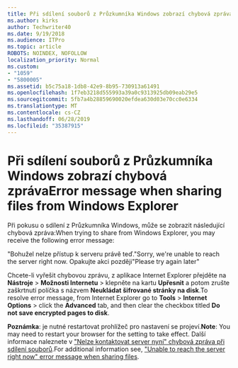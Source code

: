 ```yaml
---
title: Při sdílení souborů z Průzkumníka Windows zobrazí chybová zpráva
ms.author: kirks
author: Techwriter40
ms.date: 9/19/2018
ms.audience: ITPro
ms.topic: article
ROBOTS: NOINDEX, NOFOLLOW
localization_priority: Normal
ms.custom:
- "1059"
- "5800005"
ms.assetid: b5c75a18-1db8-42e9-8b95-730913a61491
ms.openlocfilehash: 1f7eb3218d555993a39a0c9313925db09eab29e5
ms.sourcegitcommit: 5fb7a4b28859690020efdea630d03e70cc0e6334
ms.translationtype: MT
ms.contentlocale: cs-CZ
ms.lasthandoff: 06/28/2019
ms.locfileid: "35387915"
---
```

# <a name="error-message-when-sharing-files-from-windows-explorer"></a><span data-ttu-id="f91a0-102">Při sdílení souborů z Průzkumníka Windows zobrazí chybová zpráva</span><span class="sxs-lookup"><span data-stu-id="f91a0-102">Error message when sharing files from Windows Explorer</span></span>

<span data-ttu-id="f91a0-103">Při pokusu o sdílení z Průzkumníka Windows, může se zobrazit následující chybová zpráva:</span><span class="sxs-lookup"><span data-stu-id="f91a0-103">When trying to share from Windows Explorer, you may receive the following error message:</span></span>
  
<span data-ttu-id="f91a0-104">"Bohužel nelze přístup k serveru právě teď.</span><span class="sxs-lookup"><span data-stu-id="f91a0-104">"Sorry, we're unable to reach the server right now.</span></span> <span data-ttu-id="f91a0-105">Opakujte akci později"</span><span class="sxs-lookup"><span data-stu-id="f91a0-105">Please try again later"</span></span>
  
<span data-ttu-id="f91a0-106">Chcete-li vyřešit chybovou zprávu, z aplikace Internet Explorer přejděte na **Nástroje** \> **Možnosti Internetu** \> klepněte na kartu **Upřesnit** a potom zrušte zaškrtnutí políčka s názvem **Neukládat šifrované stránky na disk**.</span><span class="sxs-lookup"><span data-stu-id="f91a0-106">To resolve error message, from Internet Explorer go to **Tools** \> **Internet Options** \> click the **Advanced** tab, and then clear the checkbox titled **Do not save encrypted pages to disk**.</span></span>
  
 <span data-ttu-id="f91a0-107">**Poznámka**: je nutné restartovat prohlížeč pro nastavení se projeví.</span><span class="sxs-lookup"><span data-stu-id="f91a0-107">**Note**: You may need to restart your browser for the setting to take effect.</span></span> <span data-ttu-id="f91a0-108">Další informace naleznete v ["Nelze kontaktovat server nyní" chybová zpráva při sdílení souborů](https://go.microsoft.com/fwlink/?linkid=2022914).</span><span class="sxs-lookup"><span data-stu-id="f91a0-108">For additional information see, ["Unable to reach the server right now" error message when sharing files](https://go.microsoft.com/fwlink/?linkid=2022914).</span></span>
  